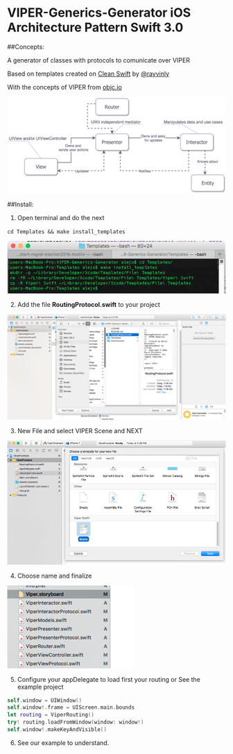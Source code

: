 # VIPER-Generics-Generator iOS Architecture Pattern Swift 3.0

##Concepts:

A generator of classes with protocols to comunicate over VIPER

Based on templates created on [Clean Swift](http://clean-swift.com/) by [@rayvinly](https://twitter.com/rayvinly)

With the concepts of VIPER from [objc.io](https://www.objc.io/issues/13-architecture/viper/#interactor)

![alt tag](https://github.com/alejouribesanchez/VIPER-Generics-Generator/blob/master/Images/viper.png)


##Install:

1. Open terminal and do the next

`cd Templates && make install_templates`

![alt tag](https://github.com/alejouribesanchez/VIPER-Generics-Generator/blob/master/Images/step1.png)

2. Add the file **RoutingProtocol.swift** to your project

![alt tag](https://github.com/alejouribesanchez/VIPER-Generics-Generator/blob/master/Images/step2.png)

3. New File and select VIPER Scene and NEXT

![alt tag](https://github.com/alejouribesanchez/VIPER-Generics-Generator/blob/master/Images/step3.png)

4. Choose name and finalize

![alt tag](https://github.com/alejouribesanchez/VIPER-Generics-Generator/blob/master/Images/step4.png)

5. Configure your appDelegate to load first your routing or See the example project

```swift
self.window = UIWindow()
self.window!.frame = UIScreen.main.bounds
let routing = ViperRouting()
try! routing.loadFromWindow(window: window!)
self.window!.makeKeyAndVisible()
```


6. See our example to understand.
